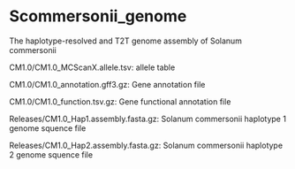 # Scommersonii_genome

The haplotype-resolved and T2T genome assembly of Solanum commersonii

CM1.0/CM1.0_MCScanX.allele.tsv: allele table

CM1.0/CM1.0_annotation.gff3.gz: Gene annotation file

CM1.0/CM1.0_function.tsv.gz: Gene functional annotation file

Releases/CM1.0_Hap1.assembly.fasta.gz: Solanum commersonii haplotype 1 genome squence file

Releases/CM1.0_Hap2.assembly.fasta.gz: Solanum commersonii haplotype 2 genome squence file
